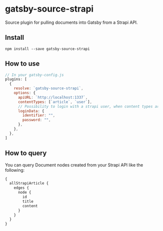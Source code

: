 # gatsby-source-strapi

Source plugin for pulling documents into Gatsby from a Strapi API.

## Install

`npm install --save gatsby-source-strapi`

## How to use

```javascript
// In your gatsby-config.js
plugins: [
  {
    resolve: `gatsby-source-strapi`,
    options: {
      apiURL: `http://localhost:1337`,
      contentTypes: [`article`, `user`],
      // Possibility to login with a strapi user, when content types are not publically available (optional).
      loginData: {
        identifier: "",
        password: "",
      },
    },
  },
]
```

## How to query

You can query Document nodes created from your Strapi API like the following:

```graphql
{
  allStrapiArticle {
    edges {
      node {
        id
        title
        content
      }
    }
  }
}
```
